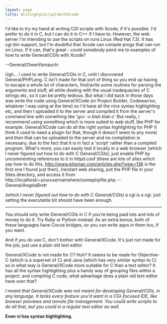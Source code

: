 ```yaml
---
layout: page
title: WritingCgiScriptsWithXcode
---
```




I'd like to try my hand at writing CGI scripts with Xcode, if it's possible. I'd prefer to do it in C, but I can do it in C++ if I have to. However, the web server I'm intending to use the scripts on runs Linux (Red Hat 7.3). It has cgi-bin support, but I'm doubtful that Xcode can compile progs that can run on Linux. If it can, that's great - could somebody point me to examples of how to write General/CGIs with Xcode?

--General/OwenYamauchi

Ugh... I used to write General/CGIs in C, until I discovered General/PHPLang. C isn't made for that sort of thing so you end up having to escape a whole lot of characters, find/write some routines for parsing the arguments and stuff, all while dealing with the usual inadequacies of C strings etc, so it can be pretty tedious. But what I did back in those days was write the code using General/XCode (or Project Builder, Codewarrior, whatever I was using at the time) so I'd have all the nice syntax highlighting etc, and then I uploaded it to the server and compiled it from the server's command line with something like 'gcc -o blah blah.c' But really, I recommend using something which is more suited to web stuff, like PHP for example. General/XCode can do all the right syntax highlighting for PHP (I think it used to need a plugin for that, though it doesn't seem to any more) and then that can be uploaded to the server and no compilation is necessary, due to the fact that it is in fact a 'script' rather than a compiled program. What's more, you can easily test it locally in a web browser (which I never figured out how to do with C General/CGIs), just enable PHP by uncommenting references to it in httpd.conf (there are lots of sites which say how to do this, http://www.phpmac.com/articles.php?view=136 is the first one I found just then), (re)start web sharing, put the PHP file in your Sites directory, and access it from http://localhost/~yourusernamehere/somephpfile.php --General/AngelaBrett

*(which I never figured out how to do with C General/CGIs)*  a cgi is a cgi. just setting the executable bit should have been enough.

----

You should only write General/CGIs in C if you're being paid lots and lots of money to do it. Try Ruby or Python instead. As an extra bonus, both of these languages have Cocoa bridges, so you can write apps in them too, if you want.

And if you do use C, don't bother with General/XCode. It's just not made for the job; just use a plain old text editor

General/XCode is not made for C? Huh? It seems to be made for Objective-C (which is a superset of C) and Java (which has very similar syntax to C) so in what way is General/XCode more suitable for C than a text editor? It has all the syntax highlighting plus a handy way of grouping files within a project, and compiling C code, what advantage does a plain old text editor have over that?

*I meant that General/XCode was not meant for developing General/CGIs, in any language. It lacks every feature you'd want in a CGI-focused IDE, like browser previews and remote file management. You could write scripts to do all that, but you could in a regular text editor as well.*

**Even vi has syntax highlighting.**
